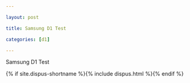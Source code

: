 ```yaml
---

layout: post

title: Samsung D1 Test

categories: [d1]

---
```


Samsung D1 Test

{% if site.dispus-shortname %}{% include dispus.html %}{% endif %}